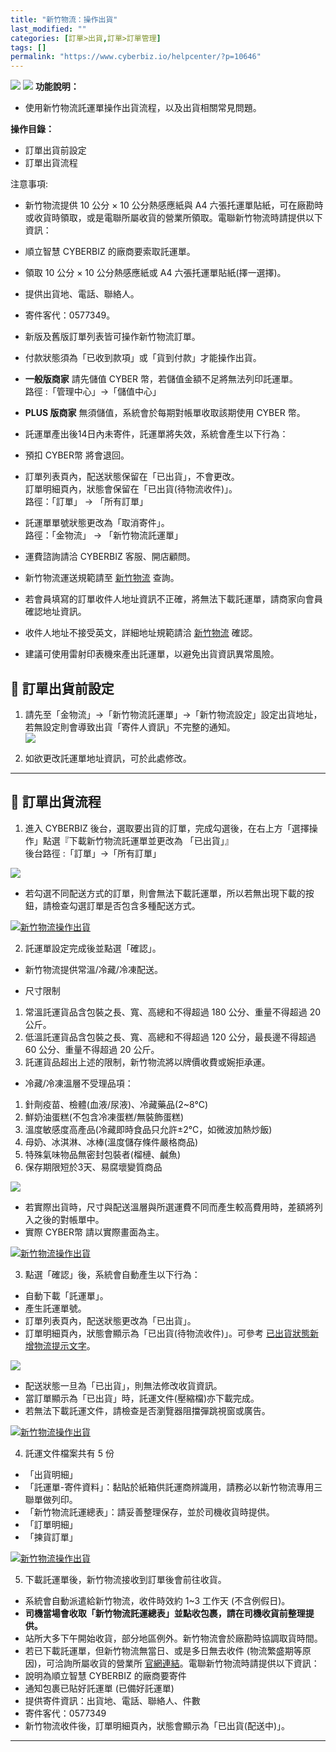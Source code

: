 ```yaml
---
title: "新竹物流：操作出貨"
last_modified: ""
categories: [訂單>出貨,訂單>訂單管理]
tags: []
permalink: "https://www.cyberbiz.io/helpcenter/?p=10646"
---
```


![](https://www.cyberbiz.io/helpcenter/wp-content/uploads/一般版3.png)
![](https://www.cyberbiz.io/helpcenter/wp-content/uploads/PLUS版3.png)
**功能說明：**  

* 使用新竹物流託運單操作出貨流程，以及出貨相關常見問題。

**操作目錄：**

* 訂單出貨前設定 
* 訂單出貨流程 

注意事項:  

* 新竹物流提供 10 公分 × 10 公分熱感應紙與 A4 六張托運單貼紙，可在廠勘時或收貨時領取，或是電聯所屬收貨的營業所領取。電聯新竹物流時請提供以下資訊： 
* 順立智慧 CYBERBIZ 的廠商要索取託運單。
* 領取 10 公分 × 10 公分熱感應紙或 A4 六張托運單貼紙(擇一選擇)。
* 提供出貨地、電話、聯絡人。
* 寄件客代：0577349。
* 新版及舊版訂單列表皆可操作新竹物流訂單。
* 付款狀態須為「已收到款項」或「貨到付款」才能操作出貨。 
* **一般版商家** 請先儲值 CYBER 幣，若儲值金額不足將無法列印託運單。  
路徑 :「管理中心」→「儲值中心」

* **PLUS 版商家** 無須儲值，系統會於每期對帳單收取該期使用 CYBER 幣。
* 託運單產出後14日內未寄件，託運單將失效，系統會產生以下行為： 
* 預扣 CYBER幣 將會退回。
* 訂單列表頁內，配送狀態保留在「已出貨」，不會更改。   
訂單明細頁內，狀態會保留在「已出貨(待物流收件)」。  
路徑：「訂單」 → 「所有訂單」

* 託運單單號狀態更改為「取消寄件」。  
路徑：「金物流」 → 「新竹物流託運單」

* 運費諮詢請洽 CYBERBIZ 客服、開店顧問。
* 新竹物流運送規範請至 [新竹物流](https://www.hct.com.tw/Default.aspx) 查詢。
* 若會員填寫的訂單收件人地址資訊不正確，將無法下載託運單，請商家向會員確認地址資訊。
* 收件人地址不接受英文，詳細地址規範請洽 [新竹物流](https://www.hct.com.tw/Default.aspx) 確認。
* 建議可使用雷射印表機來產出託運單，以避免出貨資訊異常風險。



## 📌 訂單出貨前設定



1. 請先至「金物流」→「新竹物流託運單」→「新竹物流設定」設定出貨地址， 若無設定則會導致出貨「寄件人資訊」不完整的通知。  
[![](https://www.cyberbiz.io/support/wp-content/uploads/新竹物流操作出貨06.png)](https://www.cyberbiz.io/support/wp-content/uploads/新竹物流操作出貨06.png)

2. 如欲更改託運單地址資訊，可於此處修改。



* * *

## 📌 訂單出貨流程



1. 進入 CYBERBIZ 後台，選取要出貨的訂單，完成勾選後，在右上方「選擇操作」點選『下載新竹物流託運單並更改為 「已出貨」』  
後台路徑 :「訂單」→「所有訂單」  


![](https://www.cyberbiz.io/support/wp-content/uploads/fountain-pen.png)

* 若勾選不同配送方式的訂單，則會無法下載託運單，所以若無出現下載的按鈕，請檢查勾選訂單是否包含多種配送方式。

[![新竹物流操作出貨](https://www.cyberbiz.io/support/wp-content/uploads/新竹物流操作出貨01.png)](https://www.cyberbiz.io/support/wp-content/uploads/新竹物流操作出貨01.png)




2. 託運單設定完成後並點選「確認」。  

* 新竹物流提供常溫/冷藏/冷凍配送。


* 尺寸限制 
1. 常溫託運貨品含包裝之長、寬、高總和不得超過 180 公分、重量不得超過 20 公斤。
2. 低溫託運貨品含包裝之長、寬、高總和不得超過 120 公分，最長邊不得超過 60 公分、重量不得超過 20 公斤。
3. 託運貨品超出上述的限制，新竹物流將以牌價收費或婉拒承運。


* 冷藏/冷凍溫層不受理品項：  

1. 針劑疫苗、檢體(血液/尿液)、冷藏藥品(2~8°C)
2. 鮮奶油蛋糕(不包含冷凍蛋糕/無裝飾蛋糕)
3. 溫度敏感度高產品(冷藏即時食品只允許±2°C，如微波加熱炒飯)
4. 母奶、冰淇淋、冰棒(溫度儲存條件嚴格商品)
5. 特殊氣味物品無密封包裝者(榴槤、鹹魚)
6. 保存期限短於3天、易腐壞變質商品


![](https://www.cyberbiz.io/support/wp-content/uploads/fountain-pen.png)

* 若實際出貨時，尺寸與配送溫層與所選運費不同而產生較高費用時，差額將列入之後的對帳單中。
* 實際 CYBER幣 請以實際畫面為主。

[![新竹物流操作出貨](https://www.cyberbiz.io/support/wp-content/uploads/新竹物流操作出貨02.png)](https://www.cyberbiz.io/support/wp-content/uploads/新竹物流操作出貨02.png)



3. 點選「確認」後，系統會自動產生以下行為：  

* 自動下載「託運單」。
* 產生託運單號。
* 訂單列表頁內，配送狀態更改為「已出貨」。
* 訂單明細頁內，狀態會顯示為「已出貨(待物流收件)」。可參考 [已出貨狀態新增物流提示文字](https://www.cyberbiz.io/helpcenter/?p=12005)。

![](https://www.cyberbiz.io/support/wp-content/uploads/fountain-pen.png)




* 配送狀態一旦為「已出貨」，則無法修改收貨資訊。
* 當訂單顯示為「已出貨」時，託運文件(壓縮檔)亦下載完成。
* 若無法下載託運文件，請檢查是否瀏覽器阻擋彈跳視窗或廣告。

[![新竹物流操作出貨](https://www.cyberbiz.io/support/wp-content/uploads/新竹物流操作出貨03.png)](https://www.cyberbiz.io/support/wp-content/uploads/新竹物流操作出貨03.png)  



4. 託運文件檔案共有 5 份  

* 「出貨明細」
* 「託運單-寄件資料」：黏貼於紙箱供託運商辨識用，請務必以新竹物流專用三聯單做列印。
* 「新竹物流託運總表」：請妥善整理保存，並於司機收貨時提供。
* 「訂單明細」
* 「揀貨訂單」

[![新竹物流操作出貨](https://www.cyberbiz.io/support/wp-content/uploads/新竹物流操作出貨05.png)](https://www.cyberbiz.io/support/wp-content/uploads/新竹物流操作出貨05.png)



5. 下載託運單後，新竹物流接收到訂單後會前往收貨。  

* 系統會自動派遣給新竹物流，收件時效約 1~3 工作天 (不含例假日)。
* **司機當場會收取「新竹物流託運總表」並點收包裹，請在司機收貨前整理提供。**
* 站所大多下午開始收貨，部分地區例外。新竹物流會於廠勘時協調取貨時間。
* 若已下載託運單，但新竹物流無當日、或是多日無去收件 (物流繁盛期等原因)，可洽詢所屬收貨的營業所 [官網連結](https://www.hct.com.tw/Allocation/allocation_list.aspx)。電聯新竹物流時請提供以下資訊： 
* 說明為順立智慧 CYBERBIZ 的廠商要寄件
* 通知包裹已貼好託運單 (已備好託運單)
* 提供寄件資訊：出貨地、電話、聯絡人、件數
* 寄件客代：0577349 
* 新竹物流收件後，訂單明細頁內，狀態會顯示為「已出貨(配送中)」。




* * *

